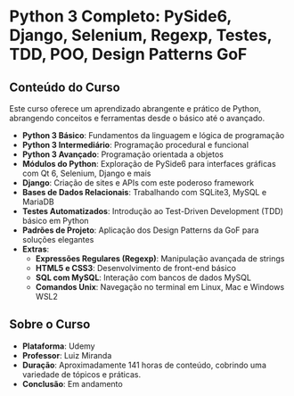 # **Python 3 Completo: PySide6, Django, Selenium, Regexp, Testes, TDD, POO, Design Patterns GoF**

## **Conteúdo do Curso**  
Este curso oferece um aprendizado abrangente e prático de Python, abrangendo conceitos e ferramentas desde o básico até o avançado. 

- **Python 3 Básico**: Fundamentos da linguagem e lógica de programação
- **Python 3 Intermediário**: Programação procedural e funcional
- **Python 3 Avançado**: Programação orientada a objetos
- **Módulos do Python**: Exploração de PySide6 para interfaces gráficas com Qt 6, Selenium, Django e mais
- **Django**: Criação de sites e APIs com este poderoso framework
- **Bases de Dados Relacionais**: Trabalhando com SQLite3, MySQL e MariaDB
- **Testes Automatizados**: Introdução ao Test-Driven Development (TDD) básico em Python
- **Padrões de Projeto**: Aplicação dos Design Patterns da GoF para soluções elegantes
- **Extras**:
  - **Expressões Regulares (Regexp)**: Manipulação avançada de strings
  - **HTML5 e CSS3**: Desenvolvimento de front-end básico
  - **SQL com MySQL**: Interação com bancos de dados MySQL
  - **Comandos Unix**: Navegação no terminal em Linux, Mac e Windows WSL2

## **Sobre o Curso**  
- **Plataforma**: Udemy
- **Professor**: Luiz Miranda
- **Duração**: Aproximadamente 141 horas de conteúdo, cobrindo uma variedade de tópicos e práticas.
- **Conclusão**: Em andamento 

